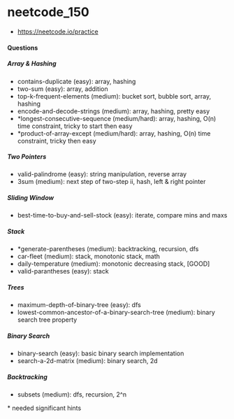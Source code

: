 # neetcode_150
* https://neetcode.io/practice

#### Questions

##### Array & Hashing
* contains-duplicate (easy): array, hashing
* two-sum (easy): array, addition
* top-k-frequent-elements (medium): bucket sort, bubble sort, array, hashing
* encode-and-decode-strings (medium): array, hashing, pretty easy
* *longest-consecutive-sequence (medium/hard): array, hashing, O(n) time constraint, tricky to start then easy
* *product-of-array-except (medium/hard): array, hashing, O(n) time constraint, tricky then easy

##### Two Pointers
* valid-palindrome (easy): string manipulation, reverse array
* 3sum (medium): next step of two-step ii, hash, left & right pointer

##### Sliding Window
* best-time-to-buy-and-sell-stock (easy): iterate, compare mins and maxs

##### Stack
* *generate-parentheses (medium): backtracking, recursion, dfs
* car-fleet (medium): stack, monotonic stack, math
* daily-temperature (medium): monotonic decreasing stack, [GOOD]
* valid-parantheses (easy): stack

##### Trees
* maximum-depth-of-binary-tree (easy): dfs
* lowest-common-ancestor-of-a-binary-search-tree (medium): binary search tree property

##### Binary Search
* binary-search (easy): basic binary search implementation
* search-a-2d-matrix (medium): binary search, 2d


##### Backtracking
* subsets (medium): dfs, recursion, 2^n

\* needed significant hints
